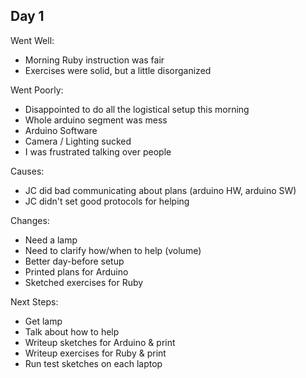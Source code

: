 ## Day 1

Went Well:
  - Morning Ruby instruction was fair
  - Exercises were solid, but a little disorganized
  
Went Poorly:
  - Disappointed to do all the logistical setup this morning
  - Whole arduino segment was mess
  - Arduino Software
  - Camera / Lighting sucked
  - I was frustrated talking over people
  
Causes:
  - JC did bad communicating about plans (arduino HW, arduino SW)
  - JC didn't set good protocols for helping

Changes:
  - Need a lamp
  - Need to clarify how/when to help (volume)
  - Better day-before setup
  - Printed plans for Arduino
  - Sketched exercises for Ruby
  
Next Steps:
  - Get lamp
  - Talk about how to help
  - Writeup sketches for Arduino & print
  - Writeup exercises for Ruby & print
  - Run test sketches on each laptop
  